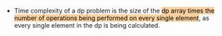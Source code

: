 - Time complexity of a dp problem is the size of the <mark style="background: #FFB86CA6;">dp array times the number of operations being performed on every single element</mark>, as every single element in the dp is being calculated.